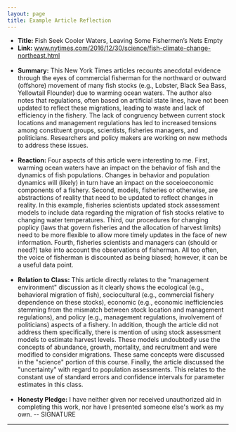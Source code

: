 ```yaml
---
layout: page
title: Example Article Reflection
---
```


<ul class="list-unstyled">
<li><b>Title:</b> Fish Seek Cooler Waters, Leaving Some Fishermen’s Nets Empty</li>
<li><b>Link:</b> <a href="http://www.nytimes.com/2016/12/30/science/fish-climate-change-northeast.html" target="_blank">www.nytimes.com/2016/12/30/science/fish-climate-change-northeast.html</a></li>
<br>
<li><b>Summary:</b> This New York Times articles recounts anecdotal evidence through the eyes of commercial fisherman for the northward or outward (offshore) movement of many fish stocks (e.g., Lobster, Black Sea Bass, Yellowtail Flounder) due to warming ocean waters. The author also notes that regulations, often based on artificial state lines, have not been updated to reflect these migrations, leading to waste and lack of efficiency in the fishery. The lack of congruency between current stock locations and management regulations has led to increased tensions among constituent groups, scientists, fisheries managers, and politicians. Researchers and policy makers are working on new methods to address these issues.</li>
<br>
<li><b>Reaction:</b> Four aspects of this article were interesting to me. First, warming ocean waters have an impact on the behavior of fish and the dynamics of fish populations. Changes in behavior and population dynamics will (likely) in turn have an impact on the soceioeconomic components of a fishery. Second, models, fisheries or otherwise, are abstractions of reality that need to be updated to reflect changes in reality. In this example, fisheries scientists updated stock assessment models to include data regarding the migration of fish stocks relative to changing water temperatures. Third, our procedures for changing poplicy (laws that govern fisheries and the allocation of harvest limits) need to be more flexible to allow more timely updates in the face of new information. Fourth, fisheries scientists and managers can (should or need?) take into account the observations of fisherman. All too often, the voice of fisherman is discounted as being biased; however, it can be a useful data point.</li>
<br>
<li><b>Relation to Class:</b> This article directly relates to the "management environment" discussion as it clearly shows the ecological (e.g., behavioral migration of fish), sociocultural (e.g., commercial fishery dependence on these stocks), economic (e.g., economic inefficiencies stemming from the mismatch between stock location and management regulations), and policy (e.g., management regulations, involvement of politicians) aspects of a fishery. In addition, though the article did not address them specifically, there is mention of using stock assessment models to estimate harvest levels. These models undoubtedly use the concepts of abundance, growth, mortality, and recruitment and were modified to consider migrations. These same concepts were discussed in the "science" portion of this course. Finally, the article discussed the "uncertainty" with regard to population assessments. This relates to the constant use of standard errors and confidence intervals for parameter estimates in this class.</li>
<br>
<li><b>Honesty Pledge:</b> I have neither given nor received unauthorized aid in completing this work, nor have I presented someone else's work as my own. -- SIGNATURE</li> 
</ul>

----

